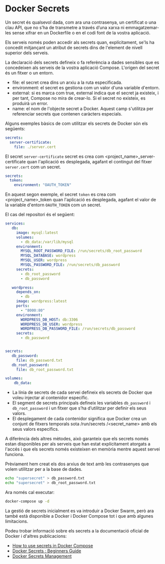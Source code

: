 # Docker Secrets

Un secret és qualsevol dada, com ara una contrasenya, un certificat o una clau API, que no s’ha de transmetre a través d’una xarxa ni emmagatzemar-les sense xifrar en un Dockerfile o en el codi font de la vostra aplicació.

Els serveis només poden accedir als secrets quan, explícitament, se'ls ha concedit mitjançant un atribut de secrets dins de l'element de nivell superior dels serveis.

La declaració dels secrets defineix o fa referència a dades sensibles que es concedeixen als serveis de la vostra aplicació Compose. L'origen del secret és un fitxer o un entorn.

- file: el secret crea dins un arxiu a la ruta especificada.
- environment: el secret es gestiona com un valor d'una variable d'entorn.
- external: si es marca com true, external indica que el secret ja existeix, i per tant, Compose no mira de crear-lo. Si el secret no existeix, es produirà un error.
- name: el nom de l'objecte secret a Docker. Aquest camp s'utilitza per referenciar secrets que contenen caràcters especials.

Alguns exemples bàsics de com utilitzar els secrets de Docker són els següents:

```docker-compose.yml
secrets:
  server-certificate:
    file: ./server.cert
```

El secret `server-certificate` secret es crea com  <project_name>_server-certificate quan l'aplicació es desplegada, agafant el contingut del fitxer `server.cert` com un secret.

```docker-compose.yml
secrets:
  token:
    environment: "OAUTH_TOKEN"
```

En aquest segon exemple, el secret `token` es crea com  <project_name>_token quan l'aplicació es desplegada, agafant el valor de la variable d'entorn `OAUTH_TOKEN` com un secret.

El cas del repositori és el següent:

```docker-compose.yml
services:
   db:
     image: mysql:latest
     volumes:
       - db_data:/var/lib/mysql
     environment:
       MYSQL_ROOT_PASSWORD_FILE: /run/secrets/db_root_password
       MYSQL_DATABASE: wordpress
       MYSQL_USER: wordpress
       MYSQL_PASSWORD_FILE: /run/secrets/db_password
     secrets:
       - db_root_password
       - db_password

   wordpress:
     depends_on:
       - db
     image: wordpress:latest
     ports:
       - "8000:80"
     environment:
       WORDPRESS_DB_HOST: db:3306
       WORDPRESS_DB_USER: wordpress
       WORDPRESS_DB_PASSWORD_FILE: /run/secrets/db_password
     secrets:
       - db_password


secrets:
   db_password:
     file: db_password.txt
   db_root_password:
     file: db_root_password.txt

volumes:
    db_data:
```

- La línia de secrets de cada servei defineix els secrets de Docker que voleu injectar al contenidor específic.
- El segment de secrets principals defineix les variables `db_password` i `db_root_password` i un fitxer que s’ha d’utilitzar per definir els seus valors.
- El desplegament de cada contenidor significa que Docker crea un conjunt de fitxers temporals sota /run/secrets /<secret_name> amb els seus valors específics.

A diferència dels altres mètodes, això garanteix que els secrets només estan disponibles per als serveis que han estat explícitament atorgats a l'accés i que els secrets només existeixen en memòria mentre aquest servei funciona.

Prèviament hem creat els dos arxius de text amb les contrasenyes que volem utilitzar per a la base de dades.

```bash
echo "supersecret" > db_password.txt
echo "supersecret" > db_root_password.txt
```

Ara només cal executar:

```bash
docker-compose up -d
```

La gestió de secrets inicialment es va introduir a Docker Swarm, però ara també està disponible a Docker i Docker Compose tot i que amb algunes limitacions.

Podeu trobar informació sobre els secrets a la documentació oficial de Docker i d'altres publicacions:

- [How to use secrets in Docker Compose](https://docs.docker.com/compose/use-secrets/)
- [Docker Secrets : Beginners Guide](https://medium.com/@younusraza909/docker-secrets-beginners-guide-73f0b60764aa)
- [Docker Secrets Management](https://www.docker.com/blog/docker-secrets-management/)
